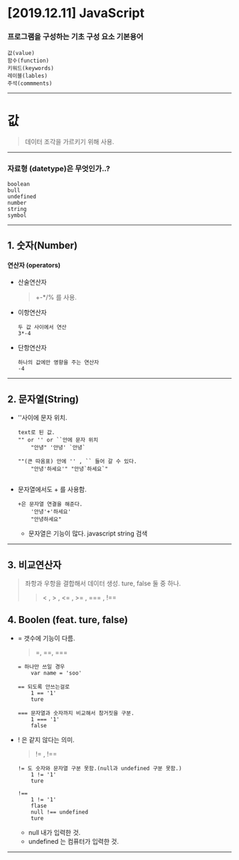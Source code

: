 [2019.12.11] JavaScript
=======================
### 프로그램을 구성하는 기초 구성 요소 기본용어
    값(value)
    함수(function)
    키워드(keywords)
    레이블(lables)
    주석(commments)
*********
# 값
>데이터 조각을 가르키기 위해 사용.
***
### 자료형 (datetype)은 무엇인가..?
```
boolean
bull
undefined
number
string
symbol
```
***
## 1. 숫자(Number)
#### 연산자 (operators)
* 산술연산자
    >+-*/% 를 사용.
* 이항연산자
    ```
    두 값 사이에서 연산
    3*-4
    ```
* 단항연산자
    ```
    하나의 값에만 영향을 주는 연산자
    -4
    ```
***
## 2. 문자열(String)
* ''사이에 문자 위치.
    ```
    text로 된 값.
    "" or '' or ``안에 문자 위치
        "안녕" '안녕' `안녕`

    ""(큰 따옴표) 안에 '' , `` 들어 갈 수 있다.
        "안녕'하세요'" "안녕`하세요`"
        
    ```
* 문자열에서도 + 를 사용함.

    ```
    +은 문자열 연결을 해준다.
        '안녕'+'하세요'
        "안녕하세요"
    ```
    - 문자열은 기능이 많다. javascript string 검색
***
## 3. 비교연산자
> 좌항과 우항을 결합해서 데이터 생성. ture, false 둘 중 하나.
>> < , > , <= , >= , === , !==

## 4. Boolen (feat. ture, false)
* = 갯수에 기능이 다름.
    > =, ==, ===
    ```
    = 하나만 쓰일 경우
        var name = 'soo'

    == 되도록 안쓰는걸로
        1 == '1'
        ture

    === 문자열과 숫자까지 비교해서 참거짓을 구분.
        1 === '1'
        false
    ```
* ! 은 같지 않다는 의미.
    
    > != , !== 
    ```
    != 도 숫자와 문자열 구분 못함.(null과 undefined 구분 못함.)
        1 != '1'
        ture

    !==
        1 != '1'
        flase
        null !== undefined
        ture
    ```
    - null 내가 입력한 것.
    - undefined 는 컴퓨터가 입력한 것.
***
